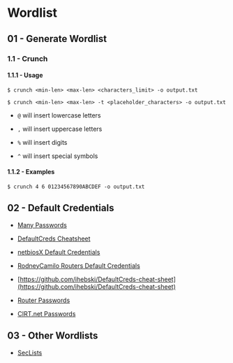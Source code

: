 # Wordlist

## 01 - Generate Wordlist

### 1.1 - Crunch

#### 1.1.1 - Usage

`$ crunch <min-len> <max-len> <characters_limit> -o output.txt`

`$ crunch <min-len> <max-len> -t <placeholder_characters> -o output.txt`

- `@` will insert lowercase letters

- `,` will insert uppercase letters

- `%` will insert digits

- `^` will insert special symbols

#### 1.1.2 - Examples

`$ crunch 4 6 01234567890ABCDEF -o output.txt`

## 02 - Default Credentials

- [Many Passwords](https://github.com/many-passwords/many-passwords)

- [DefaultCreds Cheatsheet](https://github.com/ihebski/DefaultCreds-cheat-sheet "https://github.com/ihebski/DefaultCreds-cheat-sheet")

- [netbiosX Default Credentials](https://github.com/netbiosX/Default-Credentials)

- [RodneyCamilo Routers Default Credentials](https://github.com/RodneyCamilo/Default-Credentials)

- [https://github.com/ihebski/DefaultCreds-cheat-sheet](https://github.com/ihebski/DefaultCreds-cheat-sheet)

- [Router Passwords](https://www.routerpasswords.com/) 

- [CIRT.net Passwords](https://cirt.net/passwords)

## 03 - Other Wordlists

- [SecLists](https://github.com/danielmiessler/SecLists)